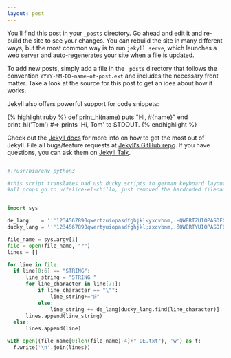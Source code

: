 ```yaml
---
layout: post
---
```



You’ll find this post in your `_posts` directory. Go ahead and edit it and re-build the site to see your changes. You can rebuild the site in many different ways, but the most common way is to run `jekyll serve`, which launches a web server and auto-regenerates your site when a file is updated.

To add new posts, simply add a file in the `_posts` directory that follows the convention `YYYY-MM-DD-name-of-post.ext` and includes the necessary front matter. Take a look at the source for this post to get an idea about how it works.

Jekyll also offers powerful support for code snippets:

{% highlight ruby %}
def print_hi(name)
  puts "Hi, #{name}"
end
print_hi('Tom')
#=> prints 'Hi, Tom' to STDOUT.
{% endhighlight %}

Check out the [Jekyll docs][jekyll-docs] for more info on how to get the most out of Jekyll. File all bugs/feature requests at [Jekyll’s GitHub repo][jekyll-gh]. If you have questions, you can ask them on [Jekyll Talk][jekyll-talk].


[jekyll-docs]: http://jekyllrb.com/docs/home
[jekyll-gh]:   https://github.com/jekyll/jekyll
[jekyll-talk]: https://talk.jekyllrb.com/

  ```python

#!/usr/bin/env python3

#this script translates bad usb ducky scripts to german keyboard layout
#all props go to u/felice-el-chillo, just removed the hardcoded filename to argument


import sys

de_lang    = '''1234567890qwertzuiopasdfghjkl<yxcvbnm,.-QWERTZUIOPASDFGHJKL>YXCVBNM;:_[]|{}\\+#!$%&/()=?`*" '''
ducky_lang = '''1234567890qwertyuiopasdfghjkl;zxcvbnm,.ßQWERTYUIOPASDFGHJKL:ZXCVBNMöÖ?ü+’Ü*#`§!$%/-)=´_<(@ '''

file_name = sys.argv[1]
file = open(file_name, "r")
lines = []

for line in file:
    if line[0:6] == "STRING":
        line_string = "STRING " 
        for line_character in line[7:]:
            if line_character == "\"":
                line_string+="@"
            else:
                line_string += de_lang[ducky_lang.find(line_character)]
        lines.append(line_string)
    else:
        lines.append(line)

with open((file_name[0:len(file_name)-4]+"_DE.txt"), 'w') as f:
    f.write('\n'.join(lines))

```
